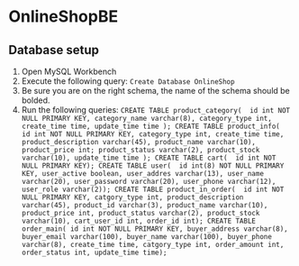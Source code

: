 # OnlineShopBE
## Database setup
 1. Open MySQL  Workbench 
 2. Execute the following query: ``Create Database OnlineShop``
 3. Be sure you are on the right schema, the name of the schema should be bolded.
 4. Run the following queries: ``CREATE TABLE product_category( 
                                 id int NOT NULL PRIMARY KEY,
                                 category_name varchar(8),
                                 category_type int,
                                 create_time time,
                                 update_time time );
                                 CREATE TABLE product_info( 
                                 id int NOT NULL PRIMARY KEY,
                                 category_type int,
                                 create_time time,
                                 product_description varchar(45),
                                 product_name varchar(10),
                                 product_price int;
                                 product_status varchar(2),
                                 product_stock varchar(10),
                                 update_time time );
                                 CREATE TABLE cart( 
                                 id int NOT NULL PRIMARY KEY);
                                 CREATE TABLE user( 
                                 id int(8) NOT NULL PRIMARY KEY,
                                 user_active boolean,
                                 user_addres varchar(13),
                                 user_name  varchar(20),
                                 user_password varchar(20),
                                 user_phone varchar(12),
                                 user_role varchar(2));
                                 CREATE TABLE product_in_order( 
                                 id int NOT NULL PRIMARY KEY,
                                 catgory_type int,
                                 product_description varchar(45),
                                 product_id varchar(3),
                                 product_name varchar(10),
                                 product_price int,
                                 product_status varchar(2),
                                 product_stock varchar(10),
                                 cart_user_id int,
                                 order_id int);
                                 CREATE TABLE order_main(
                                 id int NOT NULL PRIMARY KEY,
                                 buyer_address varchar(8),
                                 buyer_email varchar(100),
                                 buyer_name varchar(100),
                                 buyer_phone varchar(8),
                                 create_time time,
                                 catgory_type int,
                                 order_amount int,
                                 order_status int,
                                 update_time time);
 ``